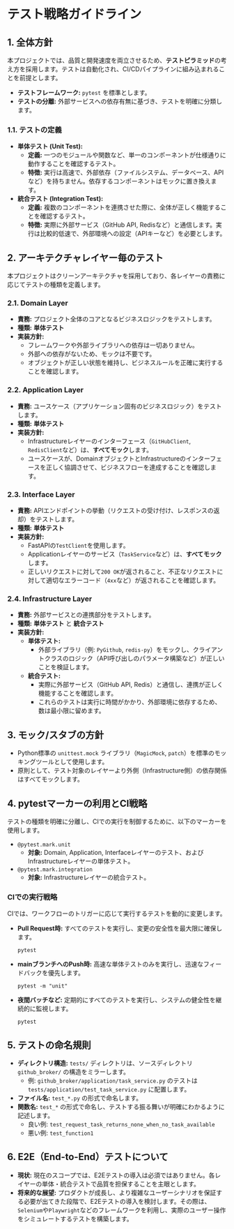 # テスト戦略ガイドライン

## 1. 全体方針

本プロジェクトでは、品質と開発速度を両立させるため、**テストピラミッド**の考え方を採用します。テストは自動化され、CI/CDパイプラインに組み込まれることを前提とします。

- **テストフレームワーク:** `pytest` を標準とします。
- **テストの分離:** 外部サービスへの依存有無に基づき、テストを明確に分類します。

### 1.1. テストの定義

- **単体テスト (Unit Test):**
    - **定義:** 一つのモジュールや関数など、単一のコンポーネントが仕様通りに動作することを確認するテスト。
    - **特徴:** 実行は高速で、外部依存（ファイルシステム、データベース、APIなど）を持ちません。依存するコンポーネントはモックに置き換えます。
- **統合テスト (Integration Test):**
    - **定義:** 複数のコンポーネントを連携させた際に、全体が正しく機能することを確認するテスト。
    - **特徴:** 実際に外部サービス（GitHub API, Redisなど）と通信します。実行は比較的低速で、外部環境への設定（APIキーなど）を必要とします。

## 2. アーキテクチャレイヤー毎のテスト

本プロジェクトはクリーンアーキテクチャを採用しており、各レイヤーの責務に応じてテストの種類を定義します。

### 2.1. Domain Layer

- **責務:** プロジェクト全体のコアとなるビジネスロジックをテストします。
- **種類:** **単体テスト**
- **実装方針:**
    - フレームワークや外部ライブラリへの依存は一切ありません。
    - 外部への依存がないため、モックは不要です。
    - オブジェクトが正しい状態を維持し、ビジネスルールを正確に実行することを確認します。

### 2.2. Application Layer

- **責務:** ユースケース（アプリケーション固有のビジネスロジック）をテストします。
- **種類:** **単体テスト**
- **実装方針:**
    - Infrastructureレイヤーのインターフェース（`GitHubClient`, `RedisClient`など）は、**すべてモック**します。
    - ユースケースが、DomainオブジェクトとInfrastructureのインターフェースを正しく協調させて、ビジネスフローを達成することを確認します。

### 2.3. Interface Layer

- **責務:** APIエンドポイントの挙動（リクエストの受け付け、レスポンスの返却）をテストします。
- **種類:** **単体テスト**
- **実装方針:**
    - FastAPIの`TestClient`を使用します。
    - Applicationレイヤーのサービス（`TaskService`など）は、**すべてモック**します。
    - 正しいリクエストに対して`200 OK`が返されること、不正なリクエストに対して適切なエラーコード（`4xx`など）が返されることを確認します。

### 2.4. Infrastructure Layer

- **責務:** 外部サービスとの連携部分をテストします。
- **種類:** **単体テスト** と **統合テスト**
- **実装方針:**
    - **単体テスト:**
        - 外部ライブラリ（例: `PyGithub`, `redis-py`）をモックし、クライアントクラスのロジック（API呼び出しのパラメータ構築など）が正しいことを検証します。
    - **統合テスト:**
        - 実際に外部サービス（GitHub API, Redis）と通信し、連携が正しく機能することを確認します。
        - これらのテストは実行に時間がかかり、外部環境に依存するため、数は最小限に留めます。

## 3. モック/スタブの方針

- Python標準の `unittest.mock` ライブラリ（`MagicMock`, `patch`）を標準のモッキングツールとして使用します。
- 原則として、テスト対象のレイヤーより外側（Infrastructure側）の依存関係はすべてモックします。

## 4. pytestマーカーの利用とCI戦略

テストの種類を明確に分離し、CIでの実行を制御するために、以下のマーカーを使用します。

- `@pytest.mark.unit`
    - **対象:** Domain, Application, Interfaceレイヤーのテスト、およびInfrastructureレイヤーの単体テスト。
- `@pytest.mark.integration`
    - **対象:** Infrastructureレイヤーの統合テスト。

### CIでの実行戦略

CIでは、ワークフローのトリガーに応じて実行するテストを動的に変更します。

- **Pull Request時:** すべてのテストを実行し、変更の安全性を最大限に確保します。
  ```shell
  pytest
  ```
- **mainブランチへのPush時:** 高速な単体テストのみを実行し、迅速なフィードバックを優先します。
  ```shell
  pytest -m "unit"
  ```
- **夜間バッチなど:** 定期的にすべてのテストを実行し、システムの健全性を継続的に監視します。
  ```shell
  pytest
  ```

## 5. テストの命名規則

- **ディレクトリ構造:** `tests/` ディレクトリは、ソースディレクトリ `github_broker/` の構造をミラーします。
    - 例: `github_broker/application/task_service.py` のテストは `tests/application/test_task_service.py` に配置します。
- **ファイル名:** `test_*.py` の形式で命名します。
- **関数名:** `test_*` の形式で命名し、テストする振る舞いが明確にわかるように記述します。
    - 良い例: `test_request_task_returns_none_when_no_task_available`
    - 悪い例: `test_function1`

## 6. E2E（End-to-End）テストについて

- **現状:** 現在のスコープでは、E2Eテストの導入は必須ではありません。各レイヤーの単体・統合テストで品質を担保することを主眼とします。
- **将来的な展望:** プロダクトが成長し、より複雑なユーザーシナリオを保証する必要が出てきた段階で、E2Eテストの導入を検討します。その際は、`Selenium`や`Playwright`などのフレームワークを利用し、実際のユーザー操作をシミュレートするテストを構築します。
